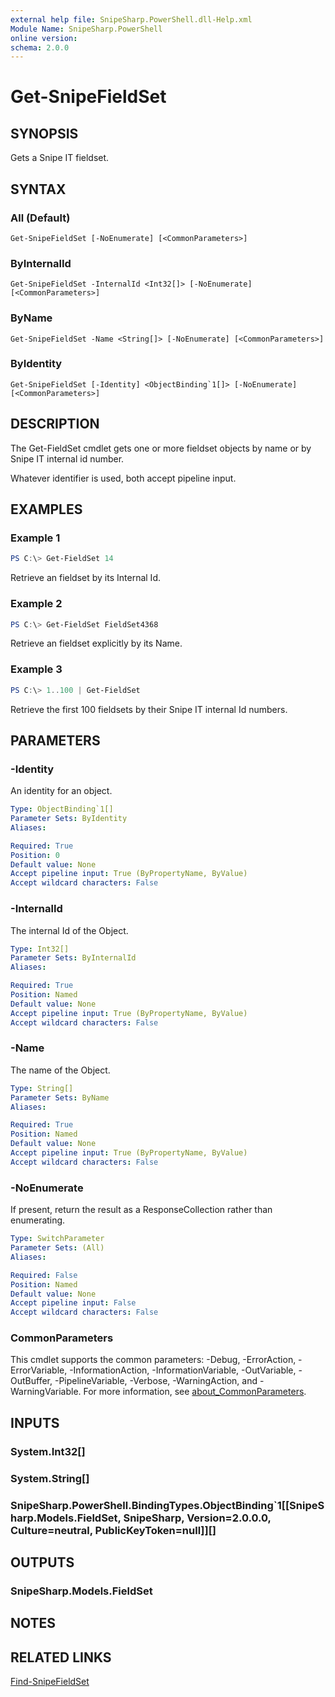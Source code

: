 ```yaml
---
external help file: SnipeSharp.PowerShell.dll-Help.xml
Module Name: SnipeSharp.PowerShell
online version:
schema: 2.0.0
---
```


# Get-SnipeFieldSet

## SYNOPSIS
Gets a Snipe IT fieldset.

## SYNTAX

### All (Default)
```
Get-SnipeFieldSet [-NoEnumerate] [<CommonParameters>]
```

### ByInternalId
```
Get-SnipeFieldSet -InternalId <Int32[]> [-NoEnumerate] [<CommonParameters>]
```

### ByName
```
Get-SnipeFieldSet -Name <String[]> [-NoEnumerate] [<CommonParameters>]
```

### ByIdentity
```
Get-SnipeFieldSet [-Identity] <ObjectBinding`1[]> [-NoEnumerate] [<CommonParameters>]
```

## DESCRIPTION
The Get-FieldSet cmdlet gets one or more fieldset objects by name or by Snipe IT internal id number.

Whatever identifier is used, both accept pipeline input.

## EXAMPLES

### Example 1
```powershell
PS C:\> Get-FieldSet 14
```

Retrieve an fieldset by its Internal Id.

### Example 2
```powershell
PS C:\> Get-FieldSet FieldSet4368
```

Retrieve an fieldset explicitly by its Name.

### Example 3
```powershell
PS C:\> 1..100 | Get-FieldSet
```

Retrieve the first 100 fieldsets by their Snipe IT internal Id numbers.

## PARAMETERS

### -Identity
An identity for an object.

```yaml
Type: ObjectBinding`1[]
Parameter Sets: ByIdentity
Aliases:

Required: True
Position: 0
Default value: None
Accept pipeline input: True (ByPropertyName, ByValue)
Accept wildcard characters: False
```

### -InternalId
The internal Id of the Object.

```yaml
Type: Int32[]
Parameter Sets: ByInternalId
Aliases:

Required: True
Position: Named
Default value: None
Accept pipeline input: True (ByPropertyName, ByValue)
Accept wildcard characters: False
```

### -Name
The name of the Object.

```yaml
Type: String[]
Parameter Sets: ByName
Aliases:

Required: True
Position: Named
Default value: None
Accept pipeline input: True (ByPropertyName, ByValue)
Accept wildcard characters: False
```

### -NoEnumerate
If present, return the result as a ResponseCollection rather than enumerating.

```yaml
Type: SwitchParameter
Parameter Sets: (All)
Aliases:

Required: False
Position: Named
Default value: None
Accept pipeline input: False
Accept wildcard characters: False
```

### CommonParameters
This cmdlet supports the common parameters: -Debug, -ErrorAction, -ErrorVariable, -InformationAction, -InformationVariable, -OutVariable, -OutBuffer, -PipelineVariable, -Verbose, -WarningAction, and -WarningVariable. For more information, see [about_CommonParameters](http://go.microsoft.com/fwlink/?LinkID=113216).

## INPUTS

### System.Int32[]

### System.String[]

### SnipeSharp.PowerShell.BindingTypes.ObjectBinding`1[[SnipeSharp.Models.FieldSet, SnipeSharp, Version=2.0.0.0, Culture=neutral, PublicKeyToken=null]][]

## OUTPUTS

### SnipeSharp.Models.FieldSet

## NOTES

## RELATED LINKS

[Find-SnipeFieldSet](Find-SnipeFieldSet.md)
